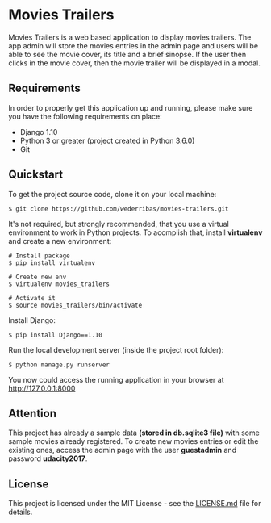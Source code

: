 # Movies Trailers

Movies Trailers is a web based application to display movies trailers. The app admin will store the movies entries in the admin page and users will be able to see the movie cover, its title and a brief sinopse. If the user then clicks in the movie cover, then the movie trailer will be displayed in a modal.

## Requirements

In order to properly get this application up and running, please make sure you have the following requirements on place:

* Django 1.10
* Python 3 or greater (project created in Python 3.6.0)
* Git

## Quickstart

To get the project source code, clone it on your local machine:

`$ git clone https://github.com/wederribas/movies-trailers.git`

It's not required, but strongly recommended, that you use a virtual environment to work in Python projects. To acomplish that, install **virtualenv** and create a new environment:

```
# Install package
$ pip install virtualenv

# Create new env
$ virtualenv movies_trailers

# Activate it
$ source movies_trailers/bin/activate
```

Install Django:

`$ pip install Django==1.10`

Run the local development server (inside the project root folder):

`$ python manage.py runserver`

You now could access the running application in your browser at http://127.0.0.1:8000

## Attention

This project has already a sample data **(stored in db.sqlite3 file)** with some sample movies already registered. To create new movies entries or edit the existing ones, access the admin page with the user **guestadmin** and password **udacity2017**.

## License

This project is licensed under the MIT License - see the [LICENSE.md](https://github.com/wederribas/movies-trailers/blob/master/LICENSE) file for details.
